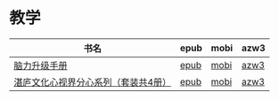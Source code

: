 # 教学

| 书名 | epub | mobi | azw3 |
| --- | --- | --- | --- |
| [脑力升级手册](http://ct.dalanmei.com/f/31084289-571814669-f5de66) | [epub](http://ct.dalanmei.com/f/31084289-571814669-f5de66) | [mobi](http://ct.dalanmei.com/f/31084289-571544088-9841e3) | [azw3](http://ct.dalanmei.com/f/31084289-572015876-de09df) |
| [湛庐文化心视界分心系列（套装共4册）](http://ct.dalanmei.com/f/31084289-571779324-f83800) | [epub](http://ct.dalanmei.com/f/31084289-571779324-f83800) | [mobi](http://ct.dalanmei.com/f/31084289-571522796-63e788) | [azw3](http://ct.dalanmei.com/f/31084289-571879126-091afa) |
